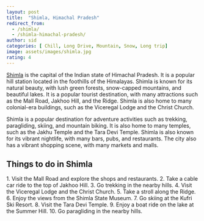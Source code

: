 ```yaml
---
layout: post
title:  "Shimla, Himachal Pradesh"
redirect_from:
  - /shimla/
  - /shimla-himachal-pradesh/
author: sid
categories: [ Chill, Long Drive, Mountain, Snow, Long trip]
image: assets/images/shimla.jpg
rating: 4
---
```

[Shimla](https://www.justwravel.com/package/4-Night-5-Days-Shimla-Trip) is the capital of the Indian state of Himachal Pradesh. It is a popular hill station located in the foothills of the Himalayas. Shimla is known for its natural beauty, with lush green forests, snow-capped mountains, and beautiful lakes. It is a popular tourist destination, with many attractions such as the Mall Road, Jakhoo Hill, and the Ridge. Shimla is also home to many colonial-era buildings, such as the Viceregal Lodge and the Christ Church.

Shimla is a popular destination for adventure activities such as trekking, paragliding, skiing, and mountain biking. It is also home to many temples, such as the Jakhu Temple and the Tara Devi Temple. Shimla is also known for its vibrant nightlife, with many bars, pubs, and restaurants. The city also has a vibrant shopping scene, with many markets and malls.

<h2>Things to do in Shimla</h2>
1. Visit the Mall Road and explore the shops and restaurants.
2. Take a cable car ride to the top of Jakhoo Hill.
3. Go trekking in the nearby hills.
4. Visit the Viceregal Lodge and the Christ Church.
5. Take a stroll along the Ridge.
6. Enjoy the views from the Shimla State Museum.
7. Go skiing at the Kufri Ski Resort.
8. Visit the Tara Devi Temple.
9. Enjoy a boat ride on the lake at the Summer Hill.
10. Go paragliding in the nearby hills.


<div class="pa-carousel-widget" style="width:100%; height:480px; display:none;"
  data-link="https://www.justwravel.com/package/4-Night-5-Days-Shimla-Trip"
  data-title="Shimla, Himachal Pradesh"
  data-description="Chill, Long Drive, Mountain, Snow, Long trip"
  data-delay="3">
  <object data="https://lh3.googleusercontent.com/lEC74MVRlYFygtx2yz9BjEeIfhkQSDwiL8K9667FEaHIzWGb-ewXaKRzVDLFdnHIifS5QgYb2G4JauVWM9_cEaZI1-Uub_-5SiuQ041xi0DQ0r4gp_9_VM-SnwpXUfhcKxbUwNRB1T4=w1920-h1080"></object>
  <object data="https://lh3.googleusercontent.com/zdn2Wx2oGGjprYTYbwhLhHGhF5sQDjYS8pnhzox5X_H5PU-9FvGC8BqcIwuczRxf6E7A_L-2Ug0lxQLsoUU1N-HXaegQgvsnmAEjvZM-EfpL6QGbS7z_9kz7SXFLix8_hSANOAm9hGM=w1920-h1080"></object>
  <object data="https://lh3.googleusercontent.com/mRsUAVaQOFTmbPu05SirVCsK-ixP11as5G9tXeRCxzpuwpcLZpzn7649Qp1XOHXY_POetkW-liYI8P1ZaWZ5oVoBtM23lGDBOKA2d3I5ooNTTBYBI6ZewLPH6qWKM-ZZsybN-LJd_U4=w1920-h1080"></object>
  <object data="https://lh3.googleusercontent.com/JyBqQBEB-cirhdGlBzD7NuzyO2N1H1u19JYMI8lZpmuitOT0IVOUO3p4duAOinAW7WqycYhTGURD9_TwtOeFlsLWPiExGtl2RJlObjdl-02xgIlYQB5ZTKX3r_l3m5IaS0Y6KIJ2E7k=w1920-h1080"></object>
  <object data="https://lh3.googleusercontent.com/dKBFUIBg_76ECHKM5MDVpyoYtkcKy5VBUK6UqGerrXeFkhvp1LbE_iWWwYswR_gLoq4094VCd0hbWZKjwvCZf5xG6tLgb0OP5Fq4yBuNw8AfjAciG1pUqwz_t8mSOfQGoRyUH60zLOM=w1920-h1080"></object>
  <object data="https://lh3.googleusercontent.com/b5P_k7EE2rTekcrONjZAQqeVffGrS4Ya2FfGkp8NVqyhPQj53NiDtNtqCZqefW7WWf1UdklbK7M_sdmk59EulbdcnaxQTdY5IiCXDMsirlP45hD8pDIdbrvh7dBOVSE_9low73gD93o=w1920-h1080"></object>
  <object data="https://lh3.googleusercontent.com/TNPaxHPgXl6n_DAXj0SdwdFD-E0gZ3BLc7lyPCLLCipr4tPp1n7wee8sXZsCYUlbkXVjPMzjbl0O8vT1cUwXoDX48hkblghaEbvgkZlwnkXQUolIehI7Sbu36u_W3gsNfM4sUtJ_xqI=w1920-h1080"></object>
  <object data="https://lh3.googleusercontent.com/MyLgEFfckzKlM_3LCzA13QEghS0BjosBrO-5DBfb7zeHD5QvtNOidk20RLcSsZ0HGOeOj2YlY1k3MhT2ZpS1AvcaYuRY7HlPOrN7lub6VlEx7lL2e8uzCFp6rT0QC8CF86NXWGxaw1o=w1920-h1080"></object>
  <object data="https://lh3.googleusercontent.com/bVaBmJeUAm28pIAMIe1-tYZ9tVFQoc377raTuEIibwEsfgdd6NnlPk_V1D2cl1nHz0d13rSe4zJpBCj6x9p4TBtyKIOrTwUPppSplgMHk8pzhgyBDrRavP8j1PZvF6KuXzxh1TlQgpU=w1920-h1080"></object>
  <object data="https://lh3.googleusercontent.com/xl70dYBmkzFf5FKb_TyBshHVsikctirBv7XD4OiDPkJiuNGwNW995daKq9Xf0Yw0Efgqwawoq8ibTBsTGyS3XDyrTdx4M4VMrpM5hnUkDW00Z8kU9TDv-TVN_tkEOMgIql2QisjnAuQ=w1920-h1080"></object>
  <object data="https://lh3.googleusercontent.com/5oLQe8swp0x_pdZOr-jJrslwmmGlQeLQL4Mt46Gl_gowvDcQYaR4zsGmcSKHDhq8xm9frrX2Zk7CLOX1Z3uf85LizDDSB92c49jSAefVqB3xGFNp9W-ruHbCQZWjbJluvoUeMRpaUgU=w1920-h1080"></object>
  <object data="https://lh3.googleusercontent.com/2YzV9nD26uk1x92FxlBG2ZoSg0V9QXZ7jXJ6FRSBn_inrMNHf4M0x-NjuE-MpFvc_z6M79lU9F8YMzOhTzCr6-vrjh0nEICrxl9lRqHp__WfXR9FIT5WknNm-V-yq39cxbU5tWkRaIs=w1920-h1080"></object>
  <object data="https://lh3.googleusercontent.com/MPn3jwo_pPeJMBNeK0XmHMF8lUOOmwVGq9WSLlgnjcYS3HrzD3XR7q6dWQQIe3PSLGxXc7JLsgBHv5hchihsHhYPE6RveNh1vMzb_AQFJTgGh6m3yD_nCZmIwAz02vAm3XOR6_Nz1Dk=w1920-h1080"></object>
  <object data="https://lh3.googleusercontent.com/1yV_EXPcLFx9903v6Ypi2yHW3a952TQKSEAaAXkBCq_5yElyP7XmLYfAs1kJbFAwNs6Mih0Afl4X9Kxg51SRdHq-lDpQaHTWB7DnlyO1nNo6AhZfF0lujhbmhEZCLGAeqPd9-4ZiXGM=w1920-h1080"></object>
  <object data="https://lh3.googleusercontent.com/LPo1zks-k6k9wTTjsucJIVvJmYtAO8lgCRwl9XqZbpIF5WYuZPV6agtPiUy_vnlkUz1duR2sEntPReqmTi-ROHeidHr7skli_j9aAW3-1B-Wn5QrAjThAHRr_xOziqDubwQSNpAj48U=w1920-h1080"></object>
  <object data="https://lh3.googleusercontent.com/muDJf6QXKjwx6JNGUFNyO-lxf0WzafI--tg90jNh3Vhc0xDUNRzuMzTRWMjDmeTQPmKOCXyyaWsoQJrVyVaM5CcuDrYljDVsh4FDknMv_7yWqmfjkYbEBINrUiR6VzGWpz-mf_MRTIE=w1920-h1080"></object>
  <object data="https://lh3.googleusercontent.com/mRsAJ4QKRxVm2SoOksTyejRDYC2d7uRHc_3XFa93EbkQ-4aZvigBp8o2zmBTKNwql2kZYGVDcE6R1KQs-drWl9jeHMapGUyFzCp7WNG8EXooNCeawMBYKuBw1ZbjoQ7jkaQwNdLjQZw=w1920-h1080"></object>
  <object data="https://lh3.googleusercontent.com/Rgy373p5pF-_mwoUjxqEqZDu3khu6EdmBevRv1uKjjD7T65Jb6CXiNVHrFgUm2WOL-YW0ee9OZStBjKtVvOITOIJ4P5JjyOJcVYyuQUMWjlFfqsDajRY196ZC_MzC-zHIkEKu1VK1E4=w1920-h1080"></object>
  <object data="https://lh3.googleusercontent.com/6KBqe1WDKCuduxf21CUIgb5o4slhd4QqIZB-wCNEX5MCDacNxgYzrTWfH2rKvMopsWtDznpRkYMvoW4JugTVtYFvsgjHXuDKUF0WHU_HxLDhrhEYMI8T5Tc0YYZy2rWdq_RmUIfiJN8=w1920-h1080"></object>
  <object data="https://lh3.googleusercontent.com/gdsjU7Zp9mUGw8_je5fp1L2fcnfsWsqjzAxgzQ_vkxZ1CEIHxrUryZAgeHvSv0uyvFP0llcrBXN1C4R3KjttMPzRi7WH6VCA05xd3QRsDanspErqd1r3Xahgd2YVHgjLRDg3wkscmdA=w1920-h1080"></object>
  <object data="https://lh3.googleusercontent.com/PMk7XPQAyRg6rML5Y9qnbCjFrcM3v5J0rcdZwp9AHzz9z-1LOfA1Zq-sXfDJ1U4CokIjRMEusRvpLSx6YJpmHo_Ft8DDJePcCgjIVP_8dy6N6JGq4iASWK_puGuqSTEOl0-pISwJ950=w1920-h1080"></object>
  <object data="https://lh3.googleusercontent.com/CbFWDoANnI7Xy68JpfNKVl-E-dkT14_tuzjjrRY3Obmh_En7hhEk4w5tRF0QUNPdigKr3DL13wlyLw2h35C_BhVbdoYbCkvjrVl3lbz4Z04hE5c4MjEMjwdX2qUKO3nsmmOHRjqY6zo=w1920-h1080"></object>
  <object data="https://lh3.googleusercontent.com/ChHefQXEjSATM4oBk8SiBhV_0SfLLrTCgc0Hy5-9oO5QtEDLmEcva2QM_RfsSQjCBKnjrGI1OZvDNcwoGJmYsv8jW9IpbsQB57pG94cTpf21zgbNkmUP9jKOz4Hxl2lyAHQjknNJecw=w1920-h1080"></object>
  <object data="https://lh3.googleusercontent.com/ZZtvqa5eh_Dxc6s32DVq-8ZEqQIdF3PG02pqRJQrjn89OdKOc-wFxgPJhGHSFq--V993n36KC1rwoUOshpfaCiEJCTHksczPetwov6qN06fg_oPKyv6FdgWPplJPbLKnNukV59Eb7MU=w1920-h1080"></object>
  <object data="https://lh3.googleusercontent.com/sH1h1PEsmTCoGvYE7003Q86m1SeIC7_FTsPQuUk3XfjCCOmEqIiA6XTQ2t9eDLQisnDt8NE2xvlDqhrYyMtrcrwOfGKgdrbntKCmIg9KmyumpjDx9ZAV-6FareuE8HK0FBcjrV2keG4=w1920-h1080"></object>
  <object data="https://lh3.googleusercontent.com/ZCWukbG5Cb2onE5KVYI2LTeoKtAw2jll6tCQtwfyJdVg5cFgd6Y10JxQS6L_i9iqbZG1D8Ij6SbjFxk_Ds2zVPei4YSVBEpWBKvdPuCwEonJFgXW-Wch4fKiWgZ9zTpfZJV6jjcoHvE=w1920-h1080"></object>
  <object data="https://lh3.googleusercontent.com/ENPbP-OxJM39Z-GZGUPepuCeW3QQIvc0ZJ_mD4CaGT8XBCRisOtyTgZ9RaqmU6CbbkvYM4FIeAKuXBhlRrQhjj7lp8OgMHWQJc3poblkQEmFprnGbLXGNDGoorzgTx2Yqjy1nIZ67zg=w1920-h1080"></object>
  <object data="https://lh3.googleusercontent.com/inGZ7wMKaUmfWArXFHl4JFjeWMeWGtnGvniGeaLRk7NekPXMvPHCQeTXn4l_fLDaUPkgRGRfTSRMSC_MT2Q6tMDD4uxM8ZTbKcAjiY-g3y4e9yE0d7gMyFS9eIfL6XFfjHffFEACekY=w1920-h1080"></object>
  <object data="https://lh3.googleusercontent.com/je6qHBVO-zV350QjK92OVtF7oPEl6MRbktCtLEnkVaWYHso45A-TzGrkDiJZweF2f6tDWvu8rRRTas5b_Sfc7gcNyVvsp0i5sLj8dQwmG_Eq2--BmyqGFYuwZ4f4QTkhlzQtafYaU0M=w1920-h1080"></object>
  <object data="https://lh3.googleusercontent.com/Ws2v4WJyJTMYAkcDECjLncmxW8OrbpK-YD2YuVkNeY2z-sFSNyLQwN3l6aD8cxhjRwLSD2HMX0hGtvDrgEU7OQF4BFP_ZZDF-oRhP_U2ZYiARNd0F8vPWyDneLPRB7OAfrukbhxbDes=w1920-h1080"></object>
  <object data="https://lh3.googleusercontent.com/fTDfyD6IAvzzBYVJH8mBY9O1U4LDW7c5oPa3-fhnac-g7s8JGIT96DgzbC_itvrag-qBofEJfFlTxQDDf38ntzgdOgvRay0SCS08PoJ3Ov4HVg2hnrW5twuhtEZWRLvBcfZJO2-PDvQ=w1920-h1080"></object>
  <object data="https://lh3.googleusercontent.com/nvTYoRpl5znet1Ow6kgBbia7HG8A4JtgQ4pqS2sYtGeIgnv7u-OPHsgTNS8t1huo97988zOhDJEI4VabPIU4RAieo_e_SrwvcEkJvDagYr59TOCqScUOxjY9PljyO5otsi7LMIrexsk=w1920-h1080"></object>
  <object data="https://lh3.googleusercontent.com/-pyCqjx79eZBZX07-kAgYoZce4iprqaQxPP0SVDvXovvtThIAcMj8a4pO06Td2WEujOD-qhQSGm-9CeHwpwL4vbL0LcdkmEl8yU_fK7smrP4UhJlahziBFi1_QsykHyrKNjkuAcYXP4=w1920-h1080"></object>
  <object data="https://lh3.googleusercontent.com/b3JyfPCHfOxzT8gouu5QYiUvkNdICza3hRUCTSZ3_OChmZAdLyCdDOY50khDvEEj4rIPRpAcnRp-6_qcr-sF34FRfXXl-HRkGxVW_FXLRt2_cA2pppgNGD98wMsISJvw42cKZ5aW6t0=w1920-h1080"></object>
</div>

